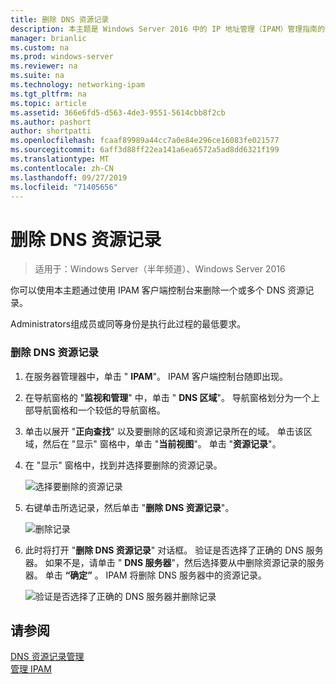 ```yaml
---
title: 删除 DNS 资源记录
description: 本主题是 Windows Server 2016 中的 IP 地址管理（IPAM）管理指南的一部分。
manager: brianlic
ms.custom: na
ms.prod: windows-server
ms.reviewer: na
ms.suite: na
ms.technology: networking-ipam
ms.tgt_pltfrm: na
ms.topic: article
ms.assetid: 366e6fd5-d563-4de3-9551-5614cbb8f2cb
ms.author: pashort
author: shortpatti
ms.openlocfilehash: fcaaf89989a44cc7a0e84e296ce16083fe021577
ms.sourcegitcommit: 6aff3d88ff22ea141a6ea6572a5ad8dd6321f199
ms.translationtype: MT
ms.contentlocale: zh-CN
ms.lasthandoff: 09/27/2019
ms.locfileid: "71405656"
---
```

# <a name="delete-dns-resource-records"></a>删除 DNS 资源记录

>适用于：Windows Server（半年频道）、Windows Server 2016

你可以使用本主题通过使用 IPAM 客户端控制台来删除一个或多个 DNS 资源记录。  
  
Administrators组成员或同等身份是执行此过程的最低要求。  
  
### <a name="to-delete-dns-resource-records"></a>删除 DNS 资源记录  
  
1.  在服务器管理器中，单击 " **IPAM**"。 IPAM 客户端控制台随即出现。  
  
2.  在导航窗格的 "**监视和管理**" 中，单击 " **DNS 区域**"。  导航窗格划分为一个上部导航窗格和一个较低的导航窗格。  
  
3.  单击以展开 "**正向查找**" 以及要删除的区域和资源记录所在的域。 单击该区域，然后在 "显示" 窗格中，单击 "**当前视图**"。 单击 "**资源记录**"。  
  
4.  在 "显示" 窗格中，找到并选择要删除的资源记录。  
  
    ![选择要删除的资源记录](../../media/Delete-DNS-Resource-Records/ipam_DeleteRR_01.jpg)  
  
5.  右键单击所选记录，然后单击 "**删除 DNS 资源记录**"。  
  
    ![删除记录](../../media/Delete-DNS-Resource-Records/ipam_DeleteRR_02.jpg)  
  
6.  此时将打开 "**删除 DNS 资源记录**" 对话框。 验证是否选择了正确的 DNS 服务器。 如果不是，请单击 " **DNS 服务器**"，然后选择要从中删除资源记录的服务器。 单击 **“确定”** 。 IPAM 将删除 DNS 服务器中的资源记录。  
  
    ![验证是否选择了正确的 DNS 服务器并删除记录](../../media/Delete-DNS-Resource-Records/ipam_DeleteRR_03.jpg)  
  
## <a name="see-also"></a>请参阅  
[DNS 资源记录管理](DNS-Resource-Record-Management.md)  
[管理 IPAM](Manage-IPAM.md)  
  


